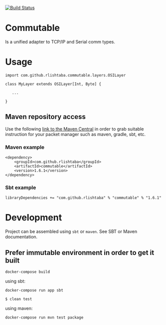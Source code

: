 [![Build Status](https://travis-ci.org/rlishtaba/scala-commutable.svg?branch=master)](https://travis-ci.org/rlishtaba/scala-commutable)

# Commutable

Is a unified adapter to TCP/IP and Serial comm types.

# Usage

    import com.github.rlishtaba.commutable.layers.OSILayer
    
    class MyLayer extends OSILayer[Int, Byte] {
      
       ... 

    }
        

## Maven repository access

Use the following [link to the Maven Central](http://mvnrepository.com/artifact/com.github.rlishtaba/commutable) in order to grab suitable instruction for your packet manager such as maven, gradle, sbt, etc. 

### Maven example

    <dependency>
    	<groupId>com.github.rlishtaba</groupId>
    	<artifactId>commutable</artifactId>
    	<version>1.6.1</version>
    </dependency>
    
### Sbt example
    
    libraryDependencies += "com.github.rlishtaba" % "commutable" % "1.6.1"
 
# Development
         
Project can be assembled using `sbt` or `maven`. See SBT or Maven documentation.

## Prefer immutable environment in order to get it built    
         
    docker-compose build
    
using sbt:
             
    docker-compose run app sbt     
    
    $ clean test
            
using maven:

    docker-compose run mvn test package
             